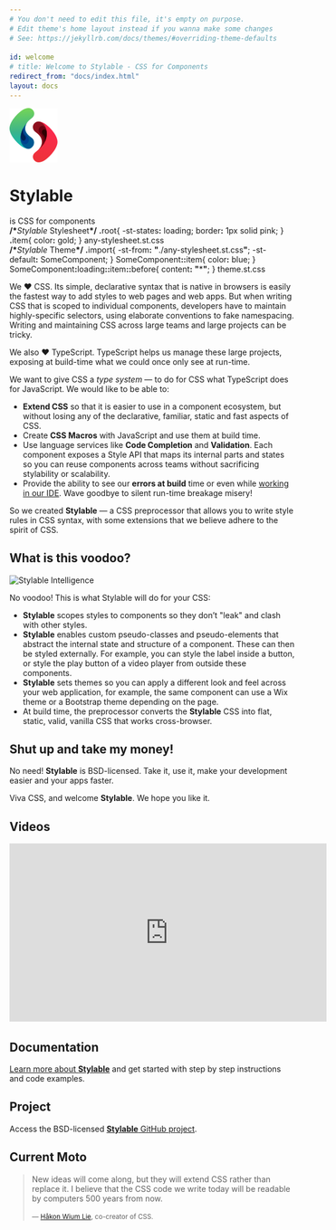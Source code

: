 ```yaml
---
# You don't need to edit this file, it's empty on purpose.
# Edit theme's home layout instead if you wanna make some changes
# See: https://jekyllrb.com/docs/themes/#overriding-theme-defaults

id: welcome
# title: Welcome to Stylable - CSS for Components
redirect_from: "docs/index.html"
layout: docs
---
```


<span class="site-logo">![Stylable Intelligence](./branding/logo/PNG/96-logo-OnlySymbol.png)</span>
<h1 class="site-title">Stylable</h1>
<span class="site-description">is CSS for components</span>

<div class="hello-world">
<div class="code">
  <span class="inner">
    <span class="class">
      <span class="comment"><b>/*</b><i>Stylable</i> Stylesheet<b>*/</b></span>
      <span class="class-name"><b>.</b><span title="For Stylable, .root is the top layer of the component.">root</span></span><span class="open-bracket">{</span>
      <span class="break"></span>
      <span class="rule">
        <span class="prop prop-border"><span title="Stylable provides a simple way to manage states between Javascript and CSS">-st-states</span><b>:</b></span>
        <span class="value" title="'loading' is just a state we're declaring. Just like that.">loading</span><span class="endrule">;</span>
      </span>
      <span class="rule">
        <span class="prop prop-border">border<b>:</b></span>
        <span class="value px">1px</span>
        <span class="value border-type">solid</span>
        <span class="value color border-color color-preview color-pink">pink</span><span class="endrule">;</span>
      </span>
      <span class="break"></span><span class="close-bracket">}</span>
    </span>
    <span class="class">
      <span class="class-name"><b>.</b>item</span><span class="open-bracket">{</span>
      <span class="break"></span>
      <span class="rule">
        <span class="prop prop-color">color<b>:</b></span>
        <span class="value color-preview color-gold">gold</span><span class="endrule">;</span>
      </span>
      <span class="break"></span><span class="close-bracket">}</span>
    </span>
  </span>
  <span class="caption">any-stylesheet.st.css</span>
</div>

<div class="code">
  <span class="inner">
    <span class="class">
      <span class="comment"><b>/*</b><i>Stylable</i> Theme<b>*/</b></span>
      <span class="class-name st-modifier"><b>.</b><span title="Stylable allows you to import your stylesheets and use them as type">import</span></span><span class="open-bracket">{</span>
      <span class="break"></span>
      <span class="rule">
        <span class="prop prop-border">-st-from<b>:</b></span>
        <span class="value file-path type-string"><b>"</b>./any-stylesheet.st.css<b>"</b></span><span class="endrule">;</span>
      </span>
      <span class="rule">
        <span class="prop prop-border">-st-default<b>:</b></span>
        <span class="value" title="SomeComponent is now a CSS Type based on your component API">SomeComponent</span><span class="endrule">;</span>
      </span>
      <span class="break"></span><span class="close-bracket">}</span><span class="endrule"></span>
    </span>
    <span class="class">
      <span class="class-name"><span title="You can access inner component parts with a safe, clean API with Code Completion tools"><span class="parent">SomeComponent</span><span class="child"><b>::</b>item</span></span></span><span class="open-bracket">{</span>
      <span class="break"></span>
      <span class="rule">
        <span class="prop prop-color">color<b>:</b></span>
        <span class="value color-preview color-blue">blue</span><span class="endrule">;</span>
        <span class="break"></span><span class="close-bracket">}</span>
      </span>
    </span>
    <span class="class">
      <span class="class-name"><span title="In this complex example you can easily manipulate a pseudo element ('before') in a specific custom state ('loading')"><span class="parent">SomeComponent</span><span class="st-state"><b>:</b>loading</span><span class="child"><b>::</b>item</span><span class="pseudo"><b>::</b>before</span></span></span><span class="open-bracket">{</span>
      <span class="break"></span>
      <span class="rule">
        <span class="prop prop-content">content<b>:</b></span>
        <span class="value type-string"><b>"</b>*<b>"</b></span><span class="endrule">;</span>
        <span class="break"></span><span class="close-bracket">}</span><span class="endrule"></span>
      </span>
    </span>    
  </span>
  <span class="caption">theme.st.css</span>
</div>
</div>

We &hearts; CSS. Its simple, declarative syntax that is native in browsers is easily the fastest way to add styles to web pages and web apps. But when writing CSS that is scoped to individual components, developers have to maintain highly-specific selectors, using elaborate conventions to fake namespacing. Writing and maintaining CSS across large teams and large projects can be tricky.

We also &hearts; TypeScript. TypeScript helps us manage these large projects, exposing at build-time what we could once only see at run-time. 

We want to give CSS a _type system_ &mdash; to do for CSS what TypeScript does for JavaScript. We would like to be able to:

* **Extend CSS** so that it is easier to use in a component ecosystem, but without losing any of the declarative, familiar, static and fast aspects of CSS. 
* Create **CSS Macros** with JavaScript and use them at build time.
* Use language services like **Code Completion** and **Validation**. Each component exposes a Style API that maps its internal parts and states so you can reuse components across teams without sacrificing stylability or scalability.
* Provide the ability to see our **errors at build** time or even while [working in our IDE](https://marketplace.visualstudio.com/items?itemName=wix.stylable-intelligence). Wave goodbye to silent run-time breakage misery!

So we created **Stylable** &mdash; a CSS preprocessor that allows you to write style rules in CSS syntax, with some extensions that we believe adhere to the spirit of CSS.

## What is this voodoo?

![Stylable Intelligence](./images/intelligence.gif)

No voodoo! This is what Stylable will do for your CSS:

* **Stylable** scopes styles to components so they don’t "leak" and clash with other styles.
* **Stylable** enables custom pseudo-classes and pseudo-elements that abstract the internal state and structure of a component. These can then be styled externally. For example, you can style the label inside a button, or style the play button of a video player from outside these components.
* **Stylable** sets themes so you can apply a different look and feel across your web application, for example, the same component can use a Wix theme or a Bootstrap theme depending on the page.
* At build time, the preprocessor converts the **Stylable** CSS into flat, static, valid, vanilla CSS that works cross-browser.

## Shut up and take my money!

No need! **Stylable** is BSD-licensed. Take it, use it, make your development easier and your apps faster.

Viva CSS, and welcome **Stylable**. We hope you like it. 

## Videos

<iframe width="560" height="315" src="https://www.youtube-nocookie.com/embed/Cx-JyJ9eXks?rel=0" frameborder="0" allowfullscreen></iframe>

## Documentation

[Learn more about **Stylable**](./docs/get-started.md) and get started with step by step instructions and code examples.

## Project

Access the BSD-licensed [**Stylable** GitHub project](https://github.com/wix/stylable).

## Current Moto

<blockquote class="quote">
<p>New ideas will come along, but they will extend CSS rather than replace it. I believe that the CSS code we write today will be readable by computers 500 years from now.</p>
<small>&mdash; <a href="https://dev.opera.com/articles/css-twenty-years-hakon/">Håkon Wium Lie</a>, co-creator of CSS.</small>
</blockquote>
